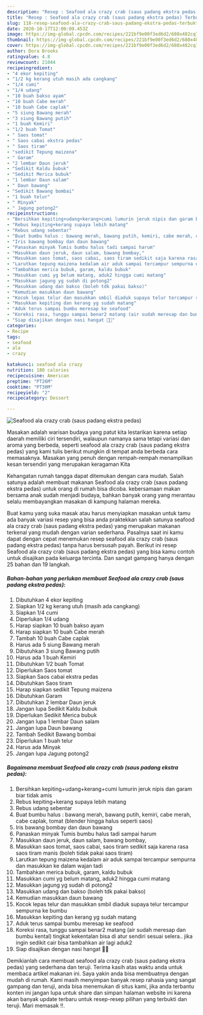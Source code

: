 ```yaml
---
description: "Resep : Seafood ala crazy crab (saus padang ekstra pedas) Terbukti"
title: "Resep : Seafood ala crazy crab (saus padang ekstra pedas) Terbukti"
slug: 118-resep-seafood-ala-crazy-crab-saus-padang-ekstra-pedas-terbukti
date: 2020-10-17T12:00:09.453Z
image: https://img-global.cpcdn.com/recipes/221bf9e00f3ed6d2/680x482cq70/seafood-ala-crazy-crab-saus-padang-ekstra-pedas-foto-resep-utama.jpg
thumbnail: https://img-global.cpcdn.com/recipes/221bf9e00f3ed6d2/680x482cq70/seafood-ala-crazy-crab-saus-padang-ekstra-pedas-foto-resep-utama.jpg
cover: https://img-global.cpcdn.com/recipes/221bf9e00f3ed6d2/680x482cq70/seafood-ala-crazy-crab-saus-padang-ekstra-pedas-foto-resep-utama.jpg
author: Dora Brooks
ratingvalue: 4.8
reviewcount: 21044
recipeingredient:
- "4 ekor kepiting"
- "1/2 kg kerang utuh masih ada cangkang"
- "1/4 cumi"
- "1/4 udang"
- "10 buah bakso ayam"
- "10 buah Cabe merah"
- "10 buah Cabe caplak"
- "5 siung Bawang merah"
- "3 siung Bawang putih"
- "1 buah Kemiri"
- "1/2 buah Tomat"
- " Saos tomat"
- " Saos cabai ekstra pedas"
- " Saos tiram"
- "sedikit Tepung maizena"
- " Garam"
- "2 lembar Daun jeruk"
- "Sedikit Kaldu bubuk"
- "Sedikit Merica bubuk"
- "1 lembar Daun salam"
- " Daun bawang"
- "Sedikit Bawang bombai"
- "1 buah telur"
- " Minyak"
- " Jagung potong2"
recipeinstructions:
- "Bersihkan kepiting+udang+kerang+cumi lumurin jeruk nipis dan garam biar tidak amis"
- "Rebus kepiting+kerang supaya lebih matang"
- "Rebus udang sebentar"
- "Buat bumbu halus : bawang merah, bawang putih, kemiri, cabe merah, cabe caplak, tomat (blender hingga halus seperti saos)"
- "Iris bawang bombay dan daun bawang"
- "Panaskan minyak Tumis bumbu halus tadi sampai harum"
- "Masukkan daun jeruk, daun salam, bawang bombay,"
- "Masukkan saos tomat, saos cabai, saos tiram sedikit saja karena rasa saos tiram manis (boleh tidak pakai saos tiram)"
- "Larutkan tepung maizena kedalam air aduk sampai tercampur sempurna dan masukkan ke dalam wajan tadi"
- "Tambahkan merica bubuk, garam, kaldu bubuk"
- "Masukkan cumi yg belum matang, aduk2 hingga cumi matang"
- "Masukkan jagung yg sudah di potong2"
- "Masukkan udang dan bakso (boleh tdk pakai bakso)"
- "Kemudian masukkan daun bawang"
- "Kocok lepas telur dan masukkan smbil diaduk supaya telur tercampur sempurna ke bumbu"
- "Masukkan kepiting dan kerang yg sudah matang"
- "Aduk terus sampai bumbu meresap ke seafood"
- "Koreksi rasa, tunggu sampai benar2 matang (air sudah meresap dan bumbu kental) tingkat kekentalan bisa di atur sendiri sesuai selera.. jika ingin sedikit cair bisa tambahkan air lagi aduk2"
- "Siap disajikan dengan nasi hangat 🤤🤤"
categories:
- Recipe
tags:
- seafood
- ala
- crazy

katakunci: seafood ala crazy 
nutrition: 180 calories
recipecuisine: American
preptime: "PT26M"
cooktime: "PT30M"
recipeyield: "2"
recipecategory: Dessert

---
```



![Seafood ala crazy crab (saus padang ekstra pedas)](https://img-global.cpcdn.com/recipes/221bf9e00f3ed6d2/680x482cq70/seafood-ala-crazy-crab-saus-padang-ekstra-pedas-foto-resep-utama.jpg)

Masakan adalah warisan budaya yang patut kita lestarikan karena setiap daerah memiliki ciri tersendiri, walaupun namanya sama tetapi variasi dan aroma yang berbeda, seperti seafood ala crazy crab (saus padang ekstra pedas) yang kami tulis berikut mungkin di tempat anda berbeda cara memasaknya. Masakan yang penuh dengan rempah-rempah menampilkan kesan tersendiri yang merupakan keragaman Kita

Kehangatan rumah tangga dapat ditemukan dengan cara mudah. Salah satunya adalah membuat makanan Seafood ala crazy crab (saus padang ekstra pedas) untuk orang di rumah bisa dicoba. kebersamaan makan bersama anak sudah menjadi budaya, bahkan banyak orang yang merantau selalu membayangkan masakan di kampung halaman mereka.



Buat kamu yang suka masak atau harus menyiapkan masakan untuk tamu ada banyak variasi resep yang bisa anda praktekkan salah satunya seafood ala crazy crab (saus padang ekstra pedas) yang merupakan makanan terkenal yang mudah dengan varian sederhana. Pasalnya saat ini kamu dapat dengan cepat menemukan resep seafood ala crazy crab (saus padang ekstra pedas) tanpa harus bersusah payah.
Berikut ini resep Seafood ala crazy crab (saus padang ekstra pedas) yang bisa kamu contoh untuk disajikan pada keluarga tercinta. Dan sangat gampang hanya dengan 25 bahan dan 19 langkah.


<!--inarticleads1-->

##### Bahan-bahan yang perlukan membuat Seafood ala crazy crab (saus padang ekstra pedas):

1. Dibutuhkan 4 ekor kepiting
1. Siapkan 1/2 kg kerang utuh (masih ada cangkang)
1. Siapkan 1/4 cumi
1. Diperlukan 1/4 udang
1. Harap siapkan 10 buah bakso ayam
1. Harap siapkan 10 buah Cabe merah
1. Tambah 10 buah Cabe caplak
1. Harus ada 5 siung Bawang merah
1. Dibutuhkan 3 siung Bawang putih
1. Harus ada 1 buah Kemiri
1. Dibutuhkan 1/2 buah Tomat
1. Diperlukan  Saos tomat
1. Siapkan  Saos cabai ekstra pedas
1. Dibutuhkan  Saos tiram
1. Harap siapkan sedikit Tepung maizena
1. Dibutuhkan  Garam
1. Dibutuhkan 2 lembar Daun jeruk
1. Jangan lupa Sedikit Kaldu bubuk
1. Diperlukan Sedikit Merica bubuk
1. Jangan lupa 1 lembar Daun salam
1. Jangan lupa  Daun bawang
1. Tambah Sedikit Bawang bombai
1. Diperlukan 1 buah telur
1. Harus ada  Minyak
1. Jangan lupa  Jagung potong2




<!--inarticleads2-->

##### Bagaimana membuat  Seafood ala crazy crab (saus padang ekstra pedas):

1. Bersihkan kepiting+udang+kerang+cumi lumurin jeruk nipis dan garam biar tidak amis
1. Rebus kepiting+kerang supaya lebih matang
1. Rebus udang sebentar
1. Buat bumbu halus : bawang merah, bawang putih, kemiri, cabe merah, cabe caplak, tomat (blender hingga halus seperti saos)
1. Iris bawang bombay dan daun bawang
1. Panaskan minyak Tumis bumbu halus tadi sampai harum
1. Masukkan daun jeruk, daun salam, bawang bombay,
1. Masukkan saos tomat, saos cabai, saos tiram sedikit saja karena rasa saos tiram manis (boleh tidak pakai saos tiram)
1. Larutkan tepung maizena kedalam air aduk sampai tercampur sempurna dan masukkan ke dalam wajan tadi
1. Tambahkan merica bubuk, garam, kaldu bubuk
1. Masukkan cumi yg belum matang, aduk2 hingga cumi matang
1. Masukkan jagung yg sudah di potong2
1. Masukkan udang dan bakso (boleh tdk pakai bakso)
1. Kemudian masukkan daun bawang
1. Kocok lepas telur dan masukkan smbil diaduk supaya telur tercampur sempurna ke bumbu
1. Masukkan kepiting dan kerang yg sudah matang
1. Aduk terus sampai bumbu meresap ke seafood
1. Koreksi rasa, tunggu sampai benar2 matang (air sudah meresap dan bumbu kental) tingkat kekentalan bisa di atur sendiri sesuai selera.. jika ingin sedikit cair bisa tambahkan air lagi aduk2
1. Siap disajikan dengan nasi hangat 🤤🤤




Demikianlah cara membuat seafood ala crazy crab (saus padang ekstra pedas) yang sederhana dan teruji. Terima kasih atas waktu anda untuk membaca artikel makanan ini. Saya yakin anda bisa membuatnya dengan mudah di rumah. Kami masih menyimpan banyak resep rahasia yang sangat gampang dan teruji, anda bisa menemukan di situs kami, jika anda terbantu konten ini jangan lupa untuk share dan simpan halaman website ini karena akan banyak update terbaru untuk resep-resep pilihan yang terbukti dan teruji. Mari memasak !!. 
